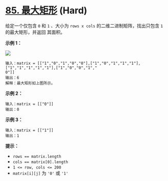 # [85. 最大矩形][link] (Hard)

[link]: https://leetcode.cn/problems/maximal-rectangle/

给定一个仅包含 `0` 和 `1` 、大小为 `rows x cols` 的二维二进制矩阵，找出只包含 `1` 的最大矩形，并返回
其面积。

**示例 1：**

![](https://pic.leetcode.cn/1722912576-boIxpm-image.png)

```
输入：matrix = [["1","0","1","0","0"],["1","0","1","1","1"],["1","1","1","1","1"],["1","0","0","1","
0"]]
输出：6
解释：最大矩形如上图所示。
```

**示例 2：**

```
输入：matrix = [["0"]]
输出：0
```

**示例 3：**

```
输入：matrix = [["1"]]
输出：1
```

**提示：**

- `rows == matrix.length`
- `cols == matrix[0].length`
- `1 <= row, cols <= 200`
- `matrix[i][j]` 为 `'0'` 或 `'1'`
